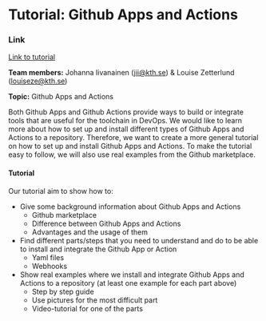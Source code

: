 # Tutorial: Github Apps and Actions

### Link
[Link to tutorial](https://github.com/johannalouise/repobepo)

**Team members:**
Johanna Iivanainen (jii@kth.se) & Louise Zetterlund (louiseze@kth.se)

**Topic:**
Github Apps and Actions

Both Github Apps and Github Actions provide ways to build or integrate tools that are useful for the toolchain in DevOps. We would like to learn more about how to set up and install different types of Github Apps and Actions to a repository. Therefore, we want to create a more general tutorial on how to set up and install Github Apps and Actions. To make the tutorial easy to follow, we will also use real examples from the Github marketplace.


#### Tutorial
Our tutorial aim to show how to:
- Give some background information about Github Apps and Actions
    - Github marketplace
    - Difference between Github Apps and Actions
    - Advantages and the usage of them
-  Find different parts/steps that you need to understand and do to be able to install and integrate the Github App or Action
    - Yaml files
    - Webhooks
- Show real examples where we install and integrate Github Apps and Actions to a repository (at least one example for each part above)
    - Step by step guide
    - Use pictures for the most difficult part
    - Video-tutorial for one of the parts


